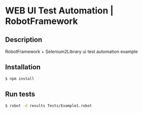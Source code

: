 # WEB UI Test Automation | RobotFramework

## Description
RobotFramework + Selenium2Library ui test automation example

## Installation
```bash
$ npm install
```

## Run tests
```bash
$ robot -d results Tests/Example1.robot 
```